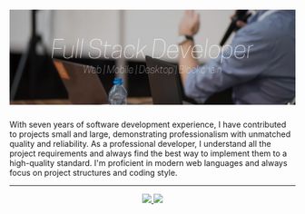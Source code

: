 # [![header](https://github.com/bjin9/bjin9/blob/main/image/gh-banner.png?raw=true)](https://github.com/bjin9)


With seven years of software development experience, I have contributed to projects small and large, demonstrating professionalism with unmatched quality and reliability. As a professional developer, I understand all the project requirements and always find the best way to implement them to a high-quality standard. I'm proficient in modern web languages and always focus on project structures and coding style.

---



<p align="center">
<a href="https://github.com/bjin9">
  <img height="180em" src="https://github-readme-stats-eight-theta.vercel.app/api?username=bjin9&show_icons=true&theme=radical&include_all_commits=true&count_private=true"/>
  <img height="180em" src="https://github-readme-stats-eight-theta.vercel.app/api/top-langs/?username=bjin9&layout=compact&langs_count=8&theme=radical&count_private=true"/>
</a>
</p>
